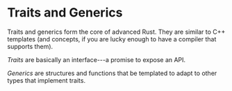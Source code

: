# Traits and Generics

Traits and generics form the core of advanced Rust. They are similar to C++ templates (and concepts, if you are lucky enough to have a compiler that supports them).

*Traits* are basically an interface---a promise to expose an API.

*Generics* are structures and functions that be templated to adapt to other types that implement traits.
